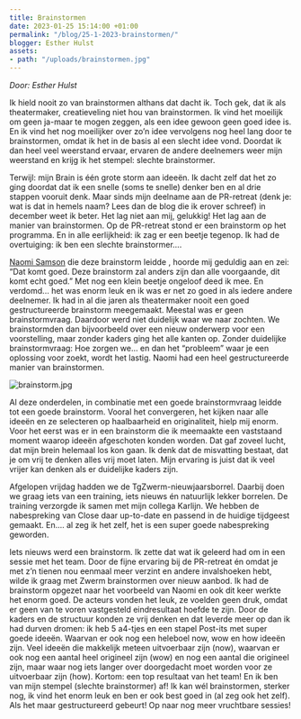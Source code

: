```yaml
---
title: Brainstormen
date: 2023-01-25 15:14:00 +01:00
permalink: "/blog/25-1-2023-brainstormen/"
blogger: Esther Hulst
assets:
- path: "/uploads/brainstormen.jpg"
---
```


*Door: Esther Hulst*

Ik hield nooit zo van brainstormen althans dat dacht ik. Toch gek, dat ik als theatermaker, creatieveling niet hou van brainstormen. Ik vind het moeilijk om geen ja-maar te mogen zeggen, als een idee gewoon geen goed idee is. En ik vind het nog moeilijker over zo’n idee vervolgens nog heel lang door te brainstormen, omdat ik het in de basis al een slecht idee vond. Doordat ik dan heel veel weerstand ervaar, ervaren de andere deelnemers weer mijn weerstand en krijg ik het stempel: slechte brainstormer.

Terwijl: mijn Brain is één grote storm aan ideeën. Ik dacht zelf dat het zo ging doordat dat ik een snelle (soms te snelle) denker ben en al drie stappen vooruit denk. Maar sinds mijn deelname aan de PR-retreat (denk je: wat is dat in hemels naam? Lees dan de blog die ik erover schreef) in december weet ik beter. Het lag niet aan mij, gelukkig! Het lag aan de manier van brainstormen. Op de PR-retreat stond er een brainstorm op het programma. En in alle eerlijkheid: ik zag er een beetje tegenop. Ik had de overtuiging: ik ben een slechte brainstormer…. 

[Naomi Samson](https://www.naomisamson.nl) die deze brainstorm leidde , hoorde mij geduldig aan en zei: “Dat komt goed. Deze brainstorm zal anders zijn dan alle voorgaande, dit komt echt goed.” Met nog een klein beetje ongeloof deed ik mee. En verdomd... het was enorm leuk en ik was er net zo goed in als iedere andere deelnemer. Ik had in al die jaren als theatermaker nooit een goed gestructureerde brainstorm meegemaakt. Meestal was er geen brainstormvraag. Daardoor werd niet duidelijk waar we naar zochten. We brainstormden dan bijvoorbeeld over een nieuw onderwerp voor een voorstelling, maar zonder kaders ging het alle kanten op. Zonder duidelijke brainstormvraag: Hoe zorgen we… en dan het “probleem” waar je een oplossing voor zoekt, wordt het lastig. Naomi had een heel gestructureerde manier van brainstormen.

![brainstorm.jpg](/uploads/brainstorm.jpg)

Al deze onderdelen, in combinatie met een goede brainstormvraag leidde tot een goede brainstorm. Vooral het convergeren, het kijken naar alle ideeën en ze selecteren op haalbaarheid en originaliteit, hielp mij enorm. Voor het eerst was er in een brainstorm die ik meemaakte een vaststaand moment waarop ideeën afgeschoten konden worden. Dat gaf zoveel lucht, dat mijn brein helemaal los kon gaan. Ik denk dat de misvatting bestaat, dat je om vrij te denken alles vrij moet laten. Mijn ervaring is juist dat ik veel vrijer kan denken als er duidelijke kaders zijn.

Afgelopen vrijdag hadden we de TgZwerm-nieuwjaarsborrel. Daarbij doen we graag iets van een training, iets nieuws én natuurlijk lekker borrelen. De training verzorgde ik samen met mijn collega Karlijn. We hebben de nabespreking van Close daar up-to-date en passend in de huidige tijdgeest gemaakt. En…. al zeg ik het zelf, het is een super goede nabespreking geworden.

Iets nieuws werd een brainstorm. Ik zette dat wat ik geleerd had om in een sessie met het team. Door de fijne ervaring bij de PR-retreat én omdat je met z’n tienen nou eenmaal meer verzint en andere invalshoeken hebt, wilde ik graag met Zwerm brainstormen over nieuw aanbod. Ik had de brainstorm opgezet naar het voorbeeld van Naomi en ook dit keer werkte het enorm goed. De acteurs vonden het leuk, ze voelden geen druk, omdat er geen van te voren vastgesteld eindresultaat hoefde te zijn. Door de kaders en de structuur konden ze vrij denken en dat leverde meer op dan ik had durven dromen: ik heb 5 a4-tjes en een stapel Post-its met super goede ideeën. Waarvan er ook nog een heleboel now, wow en how ideeën zijn. Veel ideeën die makkelijk meteen uitvoerbaar zijn (now), waarvan er ook nog een aantal heel origineel zijn (wow) en nog een aantal die origineel zijn, maar waar nog iets langer over doorgedacht moet worden voor ze uitvoerbaar zijn (how). Kortom: een top resultaat van het team! En ik ben van mijn stempel (slechte brainstormer) af! Ik kan wél brainstormen, sterker nog, ik vind het enorm leuk en ben er ook best goed in (al zeg ook het zelf). Als het maar gestructureerd gebeurt! Op naar nog meer vruchtbare sessies!